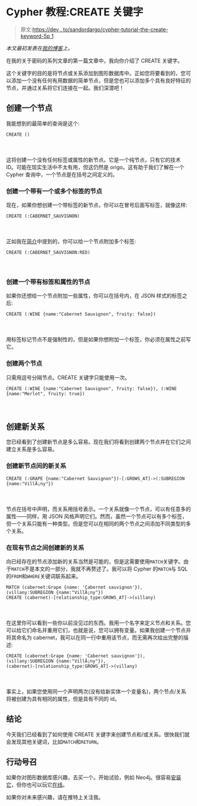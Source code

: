 # Cypher 教程:CREATE 关键字

> 原文:[https://dev . to/sandordargo/cypher-tutorial-the-create-keyword-5p 1](https://dev.to/sandordargo/cypher-tutorial-the-create-keyword-5p1)

*本文最初发表在[我的博客](http://sandordargo.com/blog/2017/10/11/cypher-create)上。*

在我的关于密码的系列文章的第一篇文章中，我向你介绍了 CREATE 关键字。

这个关键字的目的是将节点或关系添加到图形数据库中。正如您将要看到的，您可以添加一个没有任何有用数据的简单节点，但是您也可以添加多个具有良好特征的节点，并通过关系将它们连接在一起。我们深潜吧！

## 创建一个节点

我能想到的最简单的查询是这个:

```
CREATE () 
```

<svg width="20px" height="20px" viewBox="0 0 24 24" class="highlight-action crayons-icon highlight-action--fullscreen-on"><title>Enter fullscreen mode</title></svg> <svg width="20px" height="20px" viewBox="0 0 24 24" class="highlight-action crayons-icon highlight-action--fullscreen-off"><title>Exit fullscreen mode</title></svg>

这将创建一个没有任何标签或属性的新节点。它是一个纯节点，只有它的技术 ID。可能在现实生活中不太有用，但这仍然是 origo。这有助于我们了解在一个 Cypher 查询中，一个节点是在括号之间定义的。

### 创建一个带有一个或多个标签的节点

现在，如果你想创建一个带标签的新节点，你可以在冒号后面写标签，就像这样:

```
CREATE (:CABERNET_SAUVIGNON) 
```

<svg width="20px" height="20px" viewBox="0 0 24 24" class="highlight-action crayons-icon highlight-action--fullscreen-on"><title>Enter fullscreen mode</title></svg> <svg width="20px" height="20px" viewBox="0 0 24 24" class="highlight-action crayons-icon highlight-action--fullscreen-off"><title>Exit fullscreen mode</title></svg>

正如我在[简介](https://dev.to/blog/2017/10/04/cypher-introduction)中提到的，你可以给一个节点附加多个标签:

```
CREATE (:CABERNET_SAUVIGNON:RED) 
```

<svg width="20px" height="20px" viewBox="0 0 24 24" class="highlight-action crayons-icon highlight-action--fullscreen-on"><title>Enter fullscreen mode</title></svg> <svg width="20px" height="20px" viewBox="0 0 24 24" class="highlight-action crayons-icon highlight-action--fullscreen-off"><title>Exit fullscreen mode</title></svg>

### 创建一个带有标签和属性的节点

如果你还想给一个节点附加一些属性，你可以在括号内，在 JSON 样式的标签之后:

```
CREATE (:WINE {name:"Cabernet Sauvignon", fruity: false}) 
```

<svg width="20px" height="20px" viewBox="0 0 24 24" class="highlight-action crayons-icon highlight-action--fullscreen-on"><title>Enter fullscreen mode</title></svg> <svg width="20px" height="20px" viewBox="0 0 24 24" class="highlight-action crayons-icon highlight-action--fullscreen-off"><title>Exit fullscreen mode</title></svg>

用标签标记节点不是强制性的，但是如果你想附加一个标签，你必须在属性之前写它。

### 创建两个节点

只需用逗号分隔节点。CREATE 关键字只能使用一次。

```
CREATE (:WINE {name:"Cabernet Sauvignon", fruity: false}), (:WINE {name:"Merlot", fruity: true}) 
```

<svg width="20px" height="20px" viewBox="0 0 24 24" class="highlight-action crayons-icon highlight-action--fullscreen-on"><title>Enter fullscreen mode</title></svg> <svg width="20px" height="20px" viewBox="0 0 24 24" class="highlight-action crayons-icon highlight-action--fullscreen-off"><title>Exit fullscreen mode</title></svg>

## 创建新关系

您已经看到了创建新节点是多么容易。现在我们将看到创建两个节点并在它们之间建立关系是多么容易。

### 创建新节点间的新关系

```
CREATE (:GRAPE {name:"Cabernet Sauvignon"})-[:GROWS_AT]->(:SUBREGION {name:"VillÃ¡ny"}) 
```

<svg width="20px" height="20px" viewBox="0 0 24 24" class="highlight-action crayons-icon highlight-action--fullscreen-on"><title>Enter fullscreen mode</title></svg> <svg width="20px" height="20px" viewBox="0 0 24 24" class="highlight-action crayons-icon highlight-action--fullscreen-off"><title>Exit fullscreen mode</title></svg>

节点在括号中声明，而关系用括号表示。一个关系就像一个节点，可以有任意多的属性——同样，用 JSON 风格声明它们。然而，虽然一个节点可以有多个标签，但一个关系只能有一种类型。但是您可以在相同的两个节点之间添加不同类型的多个关系。

### 在现有节点之间创建新的关系

向已经存在的节点添加新的关系当然是可能的，但是这需要使用`MATCH`关键字。由于`MATCH`不是本文的一部分，我就不再赘述了。我可以将 Cypher 的`MATCH`与 SQL 的`FROM`和`WHERE`关键词联系起来。

```
MATCH (cabernet:Grape {name: 'Cabernet sauvignon'}), (villany:SUBREGION {name:"VillÃ¡ny"})
CREATE (cabernet)-[relationship_type:GROWS_AT]->(villany) 
```

<svg width="20px" height="20px" viewBox="0 0 24 24" class="highlight-action crayons-icon highlight-action--fullscreen-on"><title>Enter fullscreen mode</title></svg> <svg width="20px" height="20px" viewBox="0 0 24 24" class="highlight-action crayons-icon highlight-action--fullscreen-off"><title>Exit fullscreen mode</title></svg>

在这里你可以看到一些你以前没见过的东西。我用一个名字来定义节点和关系。您可以给它们命名并重用它们，也就是说，您可以拥有变量。如果我创建一个节点并将其命名为 cabernet，我可以在同一行中重用该节点，而无需再次给出完整的描述:

```
CREATE (cabernet:Grape {name: 'Cabernet sauvignon'}),
(villany:SUBREGION {name:"VillÃ¡ny"}),
(cabernet)-[relationship_type:GROWS_AT]->(villany) 
```

<svg width="20px" height="20px" viewBox="0 0 24 24" class="highlight-action crayons-icon highlight-action--fullscreen-on"><title>Enter fullscreen mode</title></svg> <svg width="20px" height="20px" viewBox="0 0 24 24" class="highlight-action crayons-icon highlight-action--fullscreen-off"><title>Exit fullscreen mode</title></svg>

事实上，如果您使用同一个声明两次(没有给新实体一个变量名)，两个节点/关系将被创建为具有相同的属性，但是具有不同的 id。

## 结论

今天我们已经看到了如何使用 CREATE 关键字来创建节点和/或关系。很快我们就会发现其他关键词，比如`MATCH`和`RETURN`。

## 行动号召

如果你对图形数据库感兴趣，去买一个。开始试验，例如 Neo4j。很容易[安装它](https://neo4j.com/docs/operations-manual/current/installation/)，但你也可以玩它[在线](http://console.neo4j.org/)。

如果你对未来感兴趣，请在推特上关注我。
